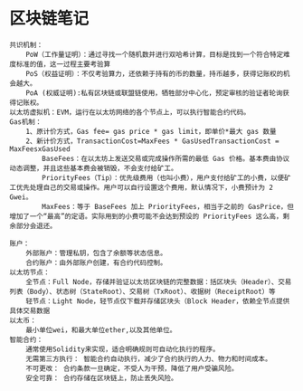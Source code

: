 # 区块链笔记
    共识机制：
        PoW（工作量证明）：通过寻找一个随机数并进行双哈希计算，目标是找到一个符合特定难度标准的值，这一过程主要考验算
        PoS（权益证明）：不仅考验算力，还依赖于持有的币的数量，持币越多，获得记账权的机会越大。
        PoA (权威证明):私有区块链或联盟链使用，牺牲部分中心化，预定审核的验证者轮询获得记账权。
    以太坊虚拟机：EVM，运行在以太坊网络的各个节点上，可以执行智能合约代码。
    Gas机制：
        1、原计价方式，Gas fee= gas price * gas limit，即单价*最大 gas 数量
        2、新计价方式，TransactionCost=MaxFees * GasUsedTransactionCost = MaxFeesxGasUsed
            BaseFees：在以太坊上发送交易或完成操作所需的最低 Gas 价格。基本费由协议动态调整，并且这些基本费会被销毁，不会支付给矿工。
            PriorityFees（Tip）：优先级费用（也叫小费），用户支付给矿工的小费，以便矿工优先处理自己的交易或操作。用户可以自行设置这个费用，默认情况下，小费预计为 2 Gwei。
            MaxFees：等于 BaseFees 加上 PriorityFees，相当于之前的 GasPrice，但增加了一个“最高”的定语。实际用到的小费可能不会达到预设的 PriorityFees 这么高，剩余部分会退还。

    账户：
        外部账户：管理私钥，包含了余额等状态信息。
        合约账户：由外部账户创建，有合约代码控制。
    以太坊节点：
        全节点：Full Node，存储并验证以太坊区块链的完整数据：括区块头（Header）、交易列表（Body）、状态树（StateRoot）、交易树（TxRoot）、收据树（ReceiptRoot）等
        轻节点：Light Node，轻节点仅下载并存储区块头（Block Header，依赖全节点提供具体交易数据
    以太币：
        最小单位wei，和最大单位ether,以及其他单位。
    智能合约：
        通常使用Solidity来实现，适合明确规则可自动化执行的程序。
        无需第三方执行： 智能合约自动执行，减少了合约执行的人力、物力和时间成本。
        不可更改： 合约条款一旦确定，不受人为干预，降低了用户受骗风险。
        安全可靠： 合约存储在区块链上，防止丢失风险。